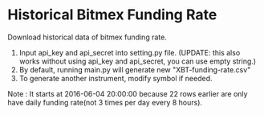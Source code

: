 # Historical Bitmex Funding Rate

Download historical data of bitmex funding rate.

1. Input api_key and api_secret into setting.py file. (UPDATE: this also works without using api_key and api_secret, you can use empty string.)
2. By default, running main.py will generate new "XBT-funding-rate.csv"
3. To generate another instrument, modify symbol if needed.

Note : It starts at 2016-06-04 20:00:00 because 22 rows earlier are only have daily funding rate(not 3 times per day every 8 hours).

